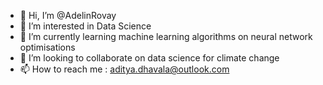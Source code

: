 - 👋 Hi, I’m @AdelinRovay
- 👀 I’m interested in Data Science
- 🌱 I’m currently learning machine learning algorithms on neural network optimisations
- 💞️ I’m looking to collaborate on data science for climate change
- 📫 How to reach me : aditya.dhavala@outlook.com

<!---
AdelinRovay/AdelinRovay is a ✨ special ✨ repository because its `README.md` (this file) appears on your GitHub profile.
You can click the Preview link to take a look at your changes.
--->
